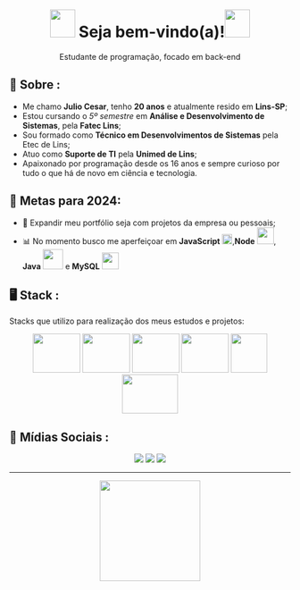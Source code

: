 <h1 align="center"><img src="https://media.giphy.com/media/QssGEmpkyEOhBCb7e1/giphy.gif" width="45px" height="50px"> Seja bem-vindo(a)!<img src="https://media.giphy.com/media/QssGEmpkyEOhBCb7e1/giphy.gif" width="45px" height="50px"></h1>

<p align='center'>
  Estudante de programação, focado em back-end
</p>

## 💭 Sobre :
 - Me chamo **Julio Cesar**, tenho **20 anos** e atualmente resido em **Lins-SP**;
 - Estou cursando o *5º semestre* em **Análise e Desenvolvimento de Sistemas**, pela **Fatec Lins**;
 - Sou formado como **Técnico em Desenvolvimentos de Sistemas** pela Etec de Lins;
 - Atuo como **Suporte de TI** pela **Unimed de Lins**;
 - Apaixonado por programação desde os 16 anos e sempre curioso por tudo o que há de novo em ciência e tecnologia. 

## 🎯 Metas para 2024:
 - 📂 Expandir meu portfólio seja com projetos da empresa ou pessoais;
 - 📊 No momento busco me aperfeiçoar em **JavaScript** <img src="https://cdn3.iconfinder.com/data/icons/logos-and-brands-adobe/512/187_Js-1024.png" width="18px">,**Node** <img src="https://upload.wikimedia.org/wikipedia/commons/thumb/d/d9/Node.js_logo.svg/1200px-Node.js_logo.svg.png" width="30px">, **Java** <img src="https://1000logos.net/wp-content/uploads/2020/09/Java-Logo.png" width="36px"> e **MySQL** <img src="https://i1.wp.com/www.techspace.fr/wp-content/uploads/2016/12/b_1_q_0_p_0.png" width="30px">
 
 ## 🖥️ Stack : 
  
  Stacks que utilizo para realização dos meus estudos e projetos:
  
  <div align="center">
      <img src="https://media.giphy.com/media/XAxylRMCdpbEWUAvr8/giphy.gif" width="85px" height="70px">
      <img src="https://media.giphy.com/media/fsEaZldNC8A1PJ3mwp/giphy.gif" width="85px" height="70px">
      <img src="https://media.giphy.com/media/ln7z2eWriiQAllfVcn/giphy.gif" width="85px" height="70px">
      <img src="https://media.giphy.com/media/Sr8xDpMwVKOHUWDVRD/giphy.gif" width="85px" height="70px">
      <img src="https://media.giphy.com/media/kdFc8fubgS31b8DsVu/giphy.gif" width="65px" height="70px">
      <img src="https://logos-world.net/wp-content/uploads/2022/07/Java-Logo.png" width="100px" height="70px">
  </div> 
  
  ## 📱 Mídias Sociais :
  <div align="center"> 
    <!-- <a href="link" target="_blank"><img src="https://img.shields.io/badge/-Instagram-%23E4405F?style=for-the-badge&logo=instagram&logoColor=white" target="_blank"></a> -->
    <a href="https://www.linkedin.com/in/julio-cesar-carrillo/" target="_blank"><img src="https://img.shields.io/badge/-LinkedIn-%230077B5?style=for-the-badge&logo=linkedin&logoColor=white" target="_blank"></a>
    <!-- <a href="link" target="_blank"><img src="https://img.shields.io/badge/Twitter-2CA5E0?style=for-the-badge&logo=twitter&logoColor=white" target="_blank"> -->
     <a href="https://github.com/julioCarrilloDEV"><img src="https://img.shields.io/badge/-Github-%23333?style=for-the-badge&logo=github&logoColor=white" target="_blank"></a>
     <a href="#" target="_blank"><img src="https://img.shields.io/badge/Website-7289DA?style=for-the-badge&logo=googlechrome&logoColor=white" target="_blank"></a>
  </div>
  <hr/>
  <div align="center">
    <img src="https://media.giphy.com/media/Q7SKqn3G97xpmfSOvG/giphy.gif" width="180px">
  </div>
